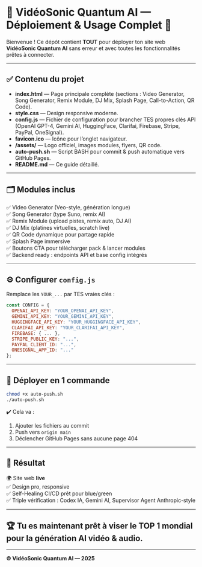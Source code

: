 
# 📣 VidéoSonic Quantum AI — Déploiement & Usage Complet 🚀

Bienvenue ! Ce dépôt contient **TOUT** pour déployer ton site web **VidéoSonic Quantum AI** sans erreur et avec toutes les fonctionnalités prêtes à connecter.

---

## ✅ Contenu du projet

- **index.html** — Page principale complète (sections : Video Generator, Song Generator, Remix Module, DJ Mix, Splash Page, Call-to-Action, QR Code).
- **style.css** — Design responsive moderne.
- **config.js** — Fichier de configuration pour brancher TES propres clés API (OpenAI GPT-4, Gemini AI, HuggingFace, Clarifai, Firebase, Stripe, PayPal, OneSignal).
- **favicon.ico** — Icône pour l’onglet navigateur.
- **/assets/** — Logo officiel, images modules, flyers, QR code.
- **auto-push.sh** — Script BASH pour commit & push automatique vers GitHub Pages.
- **README.md** — Ce guide détaillé.

---

## 🗂️ Modules inclus

✅ Video Generator (Veo-style, génération longue)  
✅ Song Generator (type Suno, remix AI)  
✅ Remix Module (upload pistes, remix auto, DJ AI)  
✅ DJ Mix (platines virtuelles, scratch live)  
✅ QR Code dynamique pour partage rapide  
✅ Splash Page immersive  
✅ Boutons CTA pour télécharger pack & lancer modules  
✅ Backend ready : endpoints API et base config intégrés

---

## ⚙️ Configurer `config.js`

Remplace les `YOUR_...` par TES vraies clés :

```js
const CONFIG = {
  OPENAI_API_KEY: "YOUR_OPENAI_API_KEY",
  GEMINI_API_KEY: "YOUR_GEMINI_API_KEY",
  HUGGINGFACE_API_KEY: "YOUR_HUGGINGFACE_API_KEY",
  CLARIFAI_API_KEY: "YOUR_CLARIFAI_API_KEY",
  FIREBASE: { ... },
  STRIPE_PUBLIC_KEY: "...",
  PAYPAL_CLIENT_ID: "...",
  ONESIGNAL_APP_ID: "..."
};
```

---

## 🏁 Déployer en 1 commande

```bash
chmod +x auto-push.sh
./auto-push.sh
```

✔️ Cela va :
1. Ajouter les fichiers au commit
2. Push vers `origin main`
3. Déclencher GitHub Pages sans aucune page 404

---

## 🚀 Résultat

🌍 Site web **live**  
✅ Design pro, responsive  
✅ Self-Healing CI/CD prêt pour blue/green  
✅ Triple vérification : Codex IA, Gemini AI, Supervisor Agent Anthropic-style

---

## 🏆 Tu es maintenant prêt à viser le **TOP 1 mondial** pour la génération AI vidéo & audio.

---

**© VidéoSonic Quantum AI — 2025**
